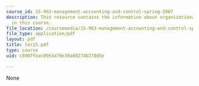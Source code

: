 ```yaml
---
course_id: 15-963-management-accounting-and-control-spring-2007
description: This resource contains the information about organizational architecture
  in this course.
file_location: /coursemedia/15-963-management-accounting-and-control-spring-2007/c8907feac0954a70e39a0d274b27805e_lec15.pdf
file_type: application/pdf
layout: pdf
title: lec15.pdf
type: course
uid: c8907feac0954a70e39a0d274b27805e

---
```

None